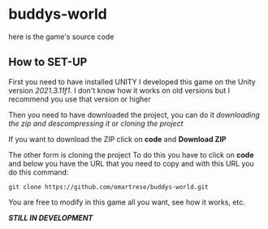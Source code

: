 # buddys-world
here is the game's source code

## How to SET-UP

First you need to have installed UNITY
I developed this game on the Unity version *2021.3.11f1*. I don't know how it works on old versions but I recommend you use that version or higher

Then you need to have downloaded the project, you can do it *downloading the zip and descompressing it* or *cloning the project*

If you want to download the ZIP click on **code** and **Download ZIP**

The other form is cloning the project
To do this you have to click on **code** and below you have the URL that you need to copy
and with this URL you do this command:

```
git clone https://github.com/omartrese/buddys-world.git
```
You are free to modify in this game all you want, see how it works, etc.



***STILL IN DEVELOPMENT***
